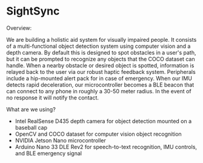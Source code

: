 # SightSync


Overview:

We are building a holistic aid system for visually impaired people. It consists of a multi-functional object detection system using computer vision and a depth camera. By default this is designed to spot obstacles in a user's path, but it can be prompted to recognize any objects that the COCO dataset can handle. When a nearby obstacle or desired object is spotted, information is relayed back to the user via our robust haptic feedback system. Peripherals include a hip-mounted alert pack for in case of emergency. When our IMU detects rapid deceleration, our microcontroller becomes a BLE beacon that can connect to any phone in roughly a 30-50 meter radius. In the event of no response it will notify the contact.

What are we using?
- Intel RealSense D435 depth camera for object detection mounted on a baseball cap
- OpenCV and COCO dataset for computer vision object recognition
- NVIDIA Jetson Nano microcontroller
- Arduino Nano 33 DLE Rev2 for speech-to-text recognition, IMU controls, and BLE emergency signal
